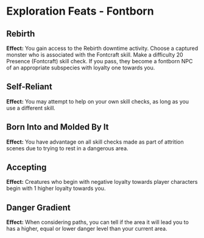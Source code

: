 # Exploration Feats - Fontborn

## Rebirth

**Effect:** You gain access to the Rebirth downtime activity. Choose a captured monster who is associated with the Fontcraft skill. Make a difficulty 20 Presence (Fontcraft) skill check. If you pass, they become a fontborn NPC of an appropriate subspecies with loyalty one towards you.

## Self-Reliant

**Effect:** You may attempt to help on your own skill checks, as long as you use a different skill.

## Born Into and Molded By It

**Effect:** You have advantage on all skill checks made as part of attrition scenes due to trying to rest in a dangerous area.

## Accepting

**Effect:** Creatures who begin with negative loyalty towards player characters begin with 1 higher loyalty towards you.

## Danger Gradient

**Effect:** When considering paths, you can tell if the area it will lead you to has a higher, equal or lower danger level than your current area.
